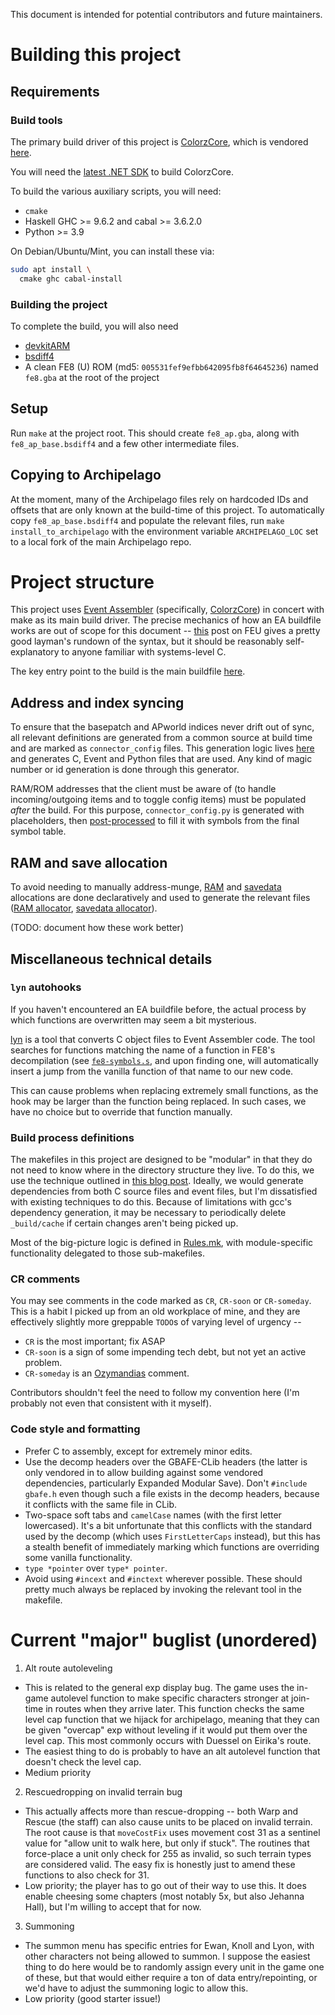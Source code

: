 This document is intended for potential contributors and future maintainers.

# Building this project

## Requirements

### Build tools

The primary build driver of this project is [ColorzCore](https://github.com/FireEmblemUniverse/ColorzCore), which is vendored [here](bin/ColorzCore).

You will need the [latest .NET SDK](https://docs.microsoft.com/en-us/dotnet/core/install/linux) to build ColorzCore.

To build the various auxiliary scripts, you will need:

- `cmake`
- Haskell GHC >= 9.6.2 and cabal >= 3.6.2.0
- Python >= 3.9

On Debian/Ubuntu/Mint, you can install these via:

```bash
sudo apt install \
  cmake ghc cabal-install
```

### Building the project

To complete the build, you will also need

- [devkitARM](https://devkitpro.org/wiki/devkitARM)
- [bsdiff4](https://github.com/ilanschnell/bsdiff4)
- A clean FE8 (U) ROM (md5: `005531fef9efbb642095fb8f64645236`) named `fe8.gba`
  at the root of the project

## Setup

Run `make` at the project root. This should create `fe8_ap.gba`, along with
`fe8_ap_base.bsdiff4` and a few other intermediate files.

## Copying to Archipelago

At the moment, many of the Archipelago files rely on hardcoded IDs and offsets
that are only known at the build-time of this project. To automatically copy
`fe8_ap_base.bsdiff4` and populate the relevant files, run
`make install_to_archipelago` with the environment variable `ARCHIPELAGO_LOC`
set to a local fork of the main Archipelago repo.

# Project structure

This project uses [Event Assembler](https://feuniverse.us/t/event-assembler/1749)
(specifically, [ColorzCore](https://github.com/FireEmblemUniverse/ColorzCore))
in concert with make as its main build driver. The precise mechanics of how an
EA buildfile works are out of scope for this document --
[this](https://feuniverse.us/t/contros-buildfile-tutorial/14088/2) post on
FEU gives a pretty good layman's rundown of the syntax, but it should be
reasonably self-explanatory to anyone familiar with systems-level C.

The key entry point to the build is the main buildfile [here](main.event).

## Address and index syncing

To ensure that the basepatch and APworld indices never drift out of sync, all
relevant definitions are generated from a common source at build time and are
marked as `connector_config` files. This generation logic lives
[here](bin/connector_config/Generate.hs) and generates C, Event and Python
files that are used. Any kind of magic number or id generation is done through
this generator.

RAM/ROM addresses that the client must be aware of (to handle incoming/outgoing
items and to toggle config items) must be populated *after* the build. For this
purpose, `connector_config.py` is generated with placeholders, then
[post-processed](bin/postprocess.py) to fill it with symbols from the final
symbol table.

## RAM and save allocation

To avoid needing to manually address-munge, [RAM](data/ram_structures.csv) and
[savedata](data/save_structures.csv) allocations are done declaratively and
used to generate the relevant files ([RAM allocator](bin/ram_alloc.py),
[savedata allocator](bin/save_alloc.py)).

(TODO: document how these work better)

## Miscellaneous technical details

### `lyn` autohooks

If you haven't encountered an EA buildfile before, the actual process by which
functions are overwritten may seem a bit mysterious.

[lyn](https://feuniverse.us/t/ea-asm-tool-lyn-elf2ea-if-you-will/2986) is a
tool that converts C object files to Event Assembler code. The tool searches
for functions matching the name of a function in FE8's decompilation (see
[`fe8-symbols.s`](vendor/fe8-symbols.s), and upon finding one, will
automatically insert a jump from the vanilla function of that name to our new
code.

This can cause problems when replacing extremely small functions, as the hook
may be larger than the function being replaced. In such cases, we have no
choice but to override that function manually.

### Build process definitions

The makefiles in this project are designed to be "modular" in that they do not
need to know where in the directory structure they live. To do this, we use
the technique outlined in [this blog post](http://sites.e-advies.nl/nonrecursive-make.html).
Ideally, we would generate dependencies from both C source files and event
files, but I'm dissatisfied with existing techniques to do this. Because of
limitations with gcc's dependency generation, it may be necessary to
periodically delete `_build/cache` if certain changes aren't being picked up.

Most of the big-picture logic is defined in [Rules.mk](Rules.mk), with
module-specific functionality delegated to those sub-makefiles.

### CR comments

You may see comments in the code marked as `CR`, `CR-soon` or `CR-someday`.
This is a habit I picked up from an old workplace of mine, and they are
effectively slightly more greppable `TODO`s of varying level of urgency --

- `CR` is the most important; fix ASAP
- `CR-soon` is a sign of some impending tech debt, but not yet an active problem.
- `CR-someday` is an [Ozymandias](http://thecodelesscode.com/case/234) comment.

Contributors shouldn't feel the need to follow my convention here (I'm probably
not even that consistent with it myself).

### Code style and formatting

- Prefer C to assembly, except for extremely minor edits.
- Use the decomp headers over the GBAFE-CLib headers (the latter is only
  vendored in to allow building against some vendored dependencies,
  particularly Expanded Modular Save). Don't `#include gbafe.h` even though
  such a file exists in the decomp headers, because it conflicts with the same
  file in CLib.
- Two-space soft tabs and `camelCase` names (with the first letter lowercased).
  It's a bit unfortunate that this conflicts with the standard used by the
  decomp (which uses `FirstLetterCaps` instead), but this has a stealth benefit
  of immediately marking which functions are overriding some vanilla
  functionality.
- `type *pointer` over `type* pointer`.
- Avoid using `#incext` and `#inctext` wherever possible. These should pretty
  much always be replaced by invoking the relevant tool in the makefile.

# Current "major" buglist (unordered)

1. Alt route autoleveling
  - This is related to the general exp display bug. The game uses the in-game
    autolevel function to make specific characters stronger at join-time in
    routes when they arrive later. This function checks the same level cap
    function that we hijack for archipelago, meaning that they can be given
    "overcap" exp without leveling if it would put them over the level cap.
    This most commonly occurs with Duessel on Eirika's route.
  - The easiest thing to do is probably to have an alt autolevel function that
    doesn't check the level cap.
  - Medium priority
2. Rescuedropping on invalid terrain bug
  - This actually affects more than rescue-dropping -- both Warp and Rescue (the
    staff) can also cause units to be placed on invalid terrain. The root cause
    is that `moveCostFix` uses movement cost 31 as a sentinel value for "allow
    unit to walk here, but only if stuck". The routines that force-place a unit
    only check for 255 as invalid, so such terrain types are considered valid.
    The easy fix is honestly just to amend these functions to also check for 31.
  - Low priority; the player has to go out of their way to use this. It does
    enable cheesing some chapters (most notably 5x, but also Jehanna Hall), but
    I'm willing to accept that for now.
3. Summoning
  - The summon menu has specific entries for Ewan, Knoll and Lyon, with other
    characters not being allowed to summon. I suppose the easiest thing to do
    here would be to randomly assign every unit in the game one of these, but
    that would either require a ton of data entry/repointing, or we'd have to
    adjust the summoning logic to allow this.
  - Low priority (good starter issue!)
